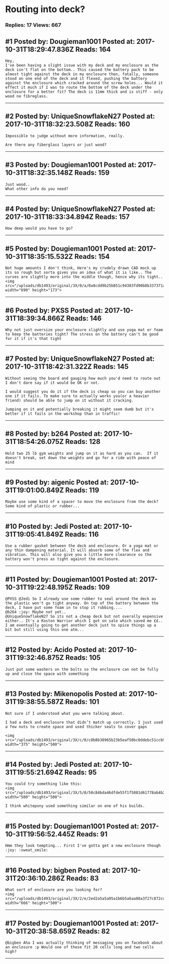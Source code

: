 # Routing into deck?

### Replies: 17 Views: 667

## \#1 Posted by: Dougieman1001 Posted at: 2017-10-31T18:29:47.836Z Reads: 164

```
Hey,
I've been having a slight issue with my deck and my enclosure as the deck isn't flat on the bottom.. This caused the battery pack to be almost tight against the deck in my enclosure then, fatally, someone stood on one end of the deck and it flexed, pushing the battery against the enclosure which cracked around the screw holes... Would it effect it much if I was to route the bottom of the deck under the enclosure for a better fit? The deck is 11mm thick and is stiff - only wood no fibreglass.
```

---
## \#2 Posted by: UniqueSnowflakeN27 Posted at: 2017-10-31T18:32:23.508Z Reads: 160

```
Impossible to judge without more information, really. 

Are there any fiberglass layers or just wood?
```

---
## \#3 Posted by: Dougieman1001 Posted at: 2017-10-31T18:32:35.148Z Reads: 159

```
Just wood..
What other info do you need?
```

---
## \#4 Posted by: UniqueSnowflakeN27 Posted at: 2017-10-31T18:33:34.894Z Reads: 157

```
How deep would you have to go?
```

---
## \#5 Posted by: Dougieman1001 Posted at: 2017-10-31T18:35:15.532Z Reads: 154

```
Not huge amounts I don't think, Here's my crudely drawn CAD mock up its so rough but sorta gives you an idea of what it is like.. The curves are slightly more into the middle though, hence why its tight..
<img src="/uploads/db1493/original/3X/0/a/0a8cdd9b25b851c94383fd90b8b337371aafcd09.PNG" width="690" height="173">
```

---
## \#6 Posted by: PXSS Posted at: 2017-10-31T18:39:34.866Z Reads: 146

```
Why not just oversize your enclosure slightly and use yoga mat or foam to keep the batteries tight? The stress on the battery can't be good for it if it's that tight
```

---
## \#7 Posted by: UniqueSnowflakeN27 Posted at: 2017-10-31T18:42:31.322Z Reads: 145

```
Without seeing the board and gauging how much you'd need to route out I don't dare say if it would be OK or not. 

I would suggest you do it if the deck is cheap so you can buy another one if it fails. To make sure to actually works you(or a heavier friend) should be able to jump on it without it cracking. 

Jumping on it and potentially breaking it might seem dumb but it's better if it fails in the workshop than in traffic!
```

---
## \#8 Posted by: b264 Posted at: 2017-10-31T18:54:26.075Z Reads: 128

```
Hold two 25 lb gym weights and jump on it as hard as you can.  If it doesn't break, set down the weights and go for a ride with peace of mind
```

---
## \#9 Posted by: aigenic Posted at: 2017-10-31T19:01:00.849Z Reads: 119

```
Maybe use some kind of a spacer to move the enclosure from the deck? Some kind of plastic or rubber...
```

---
## \#10 Posted by: Jedi Posted at: 2017-10-31T19:05:41.849Z Reads: 116

```
Use a rubber gasket between the deck and enclosure. Or a yoga mat or any thin dampening material. It will absorb some of the flex and vibration. This will also give you a little more clearance so the battery won't press as tight against the enclosure.
```

---
## \#11 Posted by: Dougieman1001 Posted at: 2017-10-31T19:22:48.195Z Reads: 109

```
@PXSS @Jedi So I already use some rubber to seal around the deck as the plastic won't go tight anyway. On top of the battery between the deck, I have put some foam in to stop it rubbing....
@b264 :joy: Maybe not yet..
@UniqueSnowflakeN27 So its not a cheap deck but not overally expensive either.. It's a Koston Warrior which I got on sale which saved me ££.. I am eventually going to get another deck just to spice things up a bit but still using this one atm...
```

---
## \#12 Posted by: Acido Posted at: 2017-10-31T19:32:46.875Z Reads: 105

```
Just put some washers on the bolts so the enclosure can not be fully up and close the space with something
```

---
## \#13 Posted by: Mikenopolis Posted at: 2017-10-31T19:38:55.587Z Reads: 101

```
Not sure if I understood what you were talking about. 

I had a deck and enclosure that didn’t match up correctly. I just used a few nuts to create space and used thicker seals to cover gaps

<img src="/uploads/db1493/original/3X/c/0/c0b8b38965b23b5eaf50bc0ddebc51ccb995112c.jpeg" width="375" height="500">
```

---
## \#14 Posted by: Jedi Posted at: 2017-10-31T19:55:21.694Z Reads: 95

```
You could try something like this:
<img src="/uploads/db1493/original/3X/5/0/50c84bda46dfde55f1f5081d61778ab4b2191d60.JPG" width="500" height="500">

I think whitepony used something similar on one of his builds.
```

---
## \#15 Posted by: Dougieman1001 Posted at: 2017-10-31T19:56:52.445Z Reads: 91

```
Hmm they look tempting... First I've gotta get a new enclosure though :joy: :sweat_smile:
```

---
## \#16 Posted by: bigben Posted at: 2017-10-31T20:36:10.286Z Reads: 83

```
What sort of enclosure are you looking for?
<img src="/uploads/db1493/original/3X/2/e/2ed2a5a5a95a1b6b5a6aa88a3f27c872cdb85ea1.JPG" width="666" height="500">
```

---
## \#17 Posted by: Dougieman1001 Posted at: 2017-10-31T20:38:58.659Z Reads: 82

```
@bigben Aha I was actually thinking of messaging you on facebook about an enclosure :p Would one of these fit 20 cells long and two cells high?
```

---
